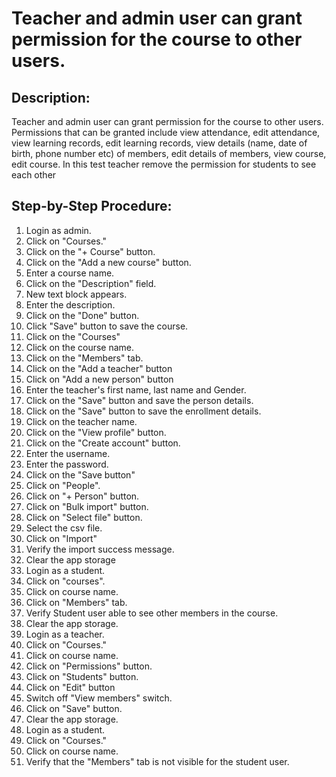 # Teacher and admin user can grant permission for the course to other users.

## Description:

Teacher and admin user can grant permission for the course to other users. Permissions that can be granted include view attendance, edit attendance, view learning records, edit learning records, view details (name, date of birth, phone number etc) of members, edit details of members, view course, edit course.
In this test teacher remove the permission for students to see each other 

## Step-by-Step Procedure:

1. Login as admin.
2. Click on "Courses."
3. Click on the "+ Course" button.
4. Click on the "Add a new course" button.
5. Enter a course name.
6. Click on the "Description" field.
7. New text block appears.
8. Enter the description.
9. Click on the "Done" button.
10. Click "Save" button to save the course.
11. Click on the "Courses"
12. Click on the course name.
13. Click on the "Members" tab.
14. Click on the "Add a teacher" button
15. Click on "Add a new person" button
16. Enter the teacher's first name, last name and Gender.
17. Click on the "Save" button and save the person details.
18. Click on the "Save" button to save the enrollment details.
19. Click on the teacher name.
20. Click on the "View profile" button.
21. Click on the "Create account" button.
22. Enter the username.
23. Enter the password.
24. Click on the "Save button"
25. Click on "People".
26. Click on "+ Person" button.
27. Click on "Bulk import" button.
28. Click on "Select file" button.
29. Select the csv file.
30. Click on "Import"
31. Verify the import success message.
32. Clear the app storage
33. Login as a student.
34. Click on "courses".
35. Click on course name.
36. Click on "Members" tab.
37. Verify Student user able to see other members in the course.
38. Clear the app storage.
39. Login as a teacher.
40. Click on "Courses."
41. Click on course name.
42. Click on "Permissions" button.
43. Click on "Students" button.
44. Click on "Edit" button
45. Switch off "View members" switch.
46. Click on "Save" button.
47. Clear the app storage.
48. Login as a student.
49. Click on "Courses."
50. Click on course name.
51. Verify that the "Members" tab is not visible for the student user.